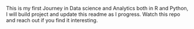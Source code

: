 This is my first Journey in Data science and Analytics both in R and Python, 
I will build project and update this readme as I progress.
Watch this repo and reach out if you find it interesting.
